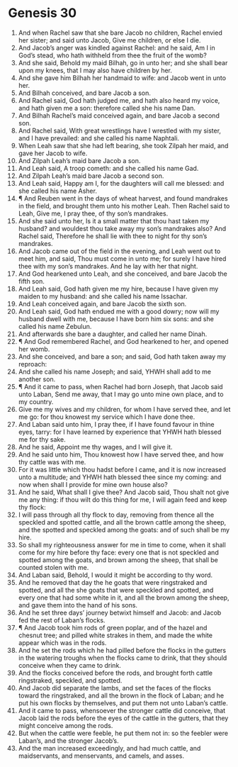 ﻿# Genesis 30
1. And when Rachel saw that she bare Jacob no children, Rachel envied her sister; and said unto Jacob, Give me children, or else I die. 
2. And Jacob’s anger was kindled against Rachel: and he said, Am I in God’s stead, who hath withheld from thee the fruit of the womb? 
3. And she said, Behold my maid Bilhah, go in unto her; and she shall bear upon my knees, that I may also have children by her. 
4. And she gave him Bilhah her handmaid to wife: and Jacob went in unto her. 
5. And Bilhah conceived, and bare Jacob a son. 
6. And Rachel said, God hath judged me, and hath also heard my voice, and hath given me a son: therefore called she his name Dan. 
7. And Bilhah Rachel’s maid conceived again, and bare Jacob a second son. 
8. And Rachel said, With great wrestlings have I wrestled with my sister, and I have prevailed: and she called his name Naphtali. 
9. When Leah saw that she had left bearing, she took Zilpah her maid, and gave her Jacob to wife. 
10. And Zilpah Leah’s maid bare Jacob a son. 
11. And Leah said, A troop cometh: and she called his name Gad. 
12. And Zilpah Leah’s maid bare Jacob a second son. 
13. And Leah said, Happy am I, for the daughters will call me blessed: and she called his name Asher. 
14. ¶ And Reuben went in the days of wheat harvest, and found mandrakes in the field, and brought them unto his mother Leah. Then Rachel said to Leah, Give me, I pray thee, of thy son’s mandrakes. 
15. And she said unto her, Is it a small matter that thou hast taken my husband? and wouldest thou take away my son’s mandrakes also? And Rachel said, Therefore he shall lie with thee to night for thy son’s mandrakes. 
16. And Jacob came out of the field in the evening, and Leah went out to meet him, and said, Thou must come in unto me; for surely I have hired thee with my son’s mandrakes. And he lay with her that night. 
17. And God hearkened unto Leah, and she conceived, and bare Jacob the fifth son. 
18. And Leah said, God hath given me my hire, because I have given my maiden to my husband: and she called his name Issachar. 
19. And Leah conceived again, and bare Jacob the sixth son. 
20. And Leah said, God hath endued me with a good dowry; now will my husband dwell with me, because I have born him six sons: and she called his name Zebulun. 
21. And afterwards she bare a daughter, and called her name Dinah. 
22. ¶ And God remembered Rachel, and God hearkened to her, and opened her womb. 
23. And she conceived, and bare a son; and said, God hath taken away my reproach: 
24. And she called his name Joseph; and said, YHWH shall add to me another son. 
25. ¶ And it came to pass, when Rachel had born Joseph, that Jacob said unto Laban, Send me away, that I may go unto mine own place, and to my country. 
26. Give me my wives and my children, for whom I have served thee, and let me go: for thou knowest my service which I have done thee. 
27. And Laban said unto him, I pray thee, if I have found favour in thine eyes, tarry: for I have learned by experience that YHWH hath blessed me for thy sake. 
28. And he said, Appoint me thy wages, and I will give it. 
29. And he said unto him, Thou knowest how I have served thee, and how thy cattle was with me. 
30. For it was little which thou hadst before I came, and it is now increased unto a multitude; and YHWH hath blessed thee since my coming: and now when shall I provide for mine own house also? 
31. And he said, What shall I give thee? And Jacob said, Thou shalt not give me any thing: if thou wilt do this thing for me, I will again feed and keep thy flock: 
32. I will pass through all thy flock to day, removing from thence all the speckled and spotted cattle, and all the brown cattle among the sheep, and the spotted and speckled among the goats: and of such shall be my hire. 
33. So shall my righteousness answer for me in time to come, when it shall come for my hire before thy face: every one that is not speckled and spotted among the goats, and brown among the sheep, that shall be counted stolen with me. 
34. And Laban said, Behold, I would it might be according to thy word. 
35. And he removed that day the he goats that were ringstraked and spotted, and all the she goats that were speckled and spotted, and every one that had some white in it, and all the brown among the sheep, and gave them into the hand of his sons. 
36. And he set three days’ journey betwixt himself and Jacob: and Jacob fed the rest of Laban’s flocks. 
37. ¶ And Jacob took him rods of green poplar, and of the hazel and chesnut tree; and pilled white strakes in them, and made the white appear which was in the rods. 
38. And he set the rods which he had pilled before the flocks in the gutters in the watering troughs when the flocks came to drink, that they should conceive when they came to drink. 
39. And the flocks conceived before the rods, and brought forth cattle ringstraked, speckled, and spotted. 
40. And Jacob did separate the lambs, and set the faces of the flocks toward the ringstraked, and all the brown in the flock of Laban; and he put his own flocks by themselves, and put them not unto Laban’s cattle. 
41. And it came to pass, whensoever the stronger cattle did conceive, that Jacob laid the rods before the eyes of the cattle in the gutters, that they might conceive among the rods. 
42. But when the cattle were feeble, he put them not in: so the feebler were Laban’s, and the stronger Jacob’s. 
43. And the man increased exceedingly, and had much cattle, and maidservants, and menservants, and camels, and asses. 
